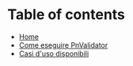 # Table of contents

* [Home](README.md)
* [Come eseguire PnValidator](come-eseguire-pnvalidator.md)
* [Casi d'uso disponibili](casi-duso-disponibili.md)
